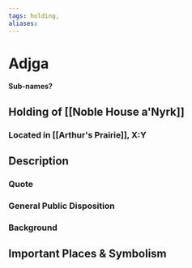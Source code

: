 ```yaml
---
tags: holding,
aliases:
---
```

# Adjga
#### Sub-names?
## Holding of [[Noble House a'Nyrk]]
### Located in [[Arthur's Prairie]], X:Y
## Description
### Quote

### General Public Disposition

### Background
## Important Places & Symbolism


